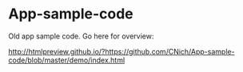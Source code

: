 # App-sample-code

Old app sample code. Go here for overview:

http://htmlpreview.github.io/?https://github.com/CNich/App-sample-code/blob/master/demo/index.html
